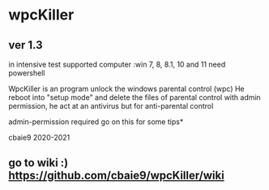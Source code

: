 # wpcKiller
## ver 1.3
in intensive test 
supported computer :win 7, 8, 8.1, 10 and 11  need powershell

WpcKiller is an program unlock the windows parental control (wpc)
He reboot into "setup mode" and delete the files of parental control with admin permission, he act at an antivirus but for anti-parental control

admin-permission required go on this for some tips*   

cbaie9 2020-2021

## go to wiki :) https://github.com/cbaie9/wpcKiller/wiki
